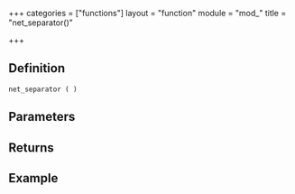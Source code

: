 +++
categories = ["functions"]
layout = "function"
module = "mod_"
title = "net_separator()"

+++

## Definition

    net_separator ( )

## Parameters

## Returns

## Example
